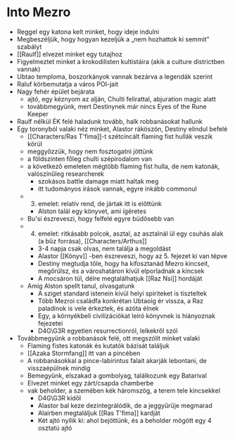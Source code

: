 ---
---

# Into Mezro
- Reggel egy katona kelt minket, hogy ideje indulni
- Megbeszéljük, hogy hogyan kezeljük a „nem hozhattok ki semmit” szabályt
- [[Raulf]] elvezet minket egy tutajhoz
- Figyelmeztet minket a krokodilisten kultistáira (akik a culture districtben vannak)
- Ubtao temploma, boszorkányok vannak bezárva a legendák szerint
- Raluf körbemutatja a város POI-jait
- Nagy fehér épület bejárata
	- ajtó, egy kéznyom az alján, Chulti felirattal, abjuration magic alatt
	- továbbmegyünk, mert Destinynek már nincs Eyes of the Rune Keeper
- Raulf nélkül ÉK felé haladunk tovább, halk robbanásokat hallunk
- Egy toronyból valaki néz minket, Alastor ráköszön, Destiny elindul befelé
	- [[Characters/Ras T'fima]]-t szétcincált flaming fist hullák veszik körül
	- meggyőzzük, hogy nem fosztogatni jöttünk
	- a földszinten főleg chulti szépirodalom van
	- a következő emeleten mégtöbb flaming fist hulla, de nem katonák, valószínűleg researcherek
		- szokásos battle damage miatt haltak meg
		- itt tudományos írások vannak, egyre inkább commonul
	- 3. emelet: relatív rend, de jártak itt is előttünk
		- Alston talál egy könyvet, ami ígéretes
	- Bu'si észreveszi, hogy felfelé egyre büdösebb van
	- 4. emelet: ritkásabb polcok, asztal, az asztalnál ül egy csuhás alak (a bűz forrása), [[Characters/Arthus]]
		- 3-4 napja csak olvas, nem találja a megoldást
		- Alastor [[Könyv]] -ben észreveszi, hogy az 5. fejezet ki van tépve
		- Destiny megtudja tőle, hogy ha kifosztanád Mezro kincseit, megőrülsz, és a városhatáron kívül elporladnak a kincsek
		- A mocsáron túl, délre megtalálhatjuk [[Raz Nsi]] hordáját
	- Amíg Alston spellt tanul, olvasgatunk
		- A sziget standard istenein kívül helyi spiriteket is tiszteltek
		- Több Mezroi családfa konkrétan Ubtaoig ér vissza, a Raz paladinok is vele érkeztek, és azóta élnek
		- Egy, a környékbeli civilizációkat leíró könyvnek is hiányoznak fejezetei
		- D4G\\G3R egyetlen resurrectionról, lelkekről szól
- Továbbmegyünk a robbanások felé, ott megszólít minket valaki
	- Flaming fistes katonák és kutatók bázisát találjuk
	- [[Azaka Stormfang]] itt van a pincében
	- A robbanásokkal a pince-labirintus falait akarják lebontani, de visszaépülnek mindig
	- Bemegyünk, elszakad a gombolyag, találkozunk egy Batarival
	- Elvezet minket egy zárt/csapda chamberbe
	- vak beholder, a szemében kék háromszög, a terem tele kincsekkel
		- D4G\\G3R kidől
		- Alastor bal keze dezintegrálódik, de a jeggyűrűje megmarad
		- Alairben megtaláljuk [[Ras T'fima]] kardját
		- Két ajtó nyílik ki: ahol bejöttünk, és a beholder mögött egy 4 osztatú ajtó